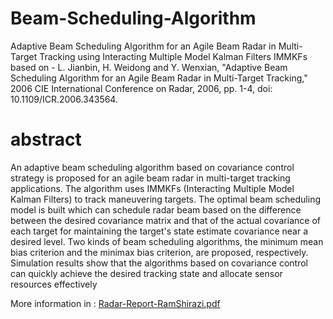 # Beam-Scheduling-Algorithm
Adaptive Beam Scheduling Algorithm for an Agile Beam Radar in Multi-Target Tracking using Interacting Multiple Model Kalman Filters IMMKFs
based on - L. Jianbin, H. Weidong and Y. Wenxian, "Adaptive Beam Scheduling Algorithm for an Agile Beam Radar in Multi-Target Tracking," 2006 CIE International Conference on Radar, 2006, pp. 1-4, doi: 10.1109/ICR.2006.343564.

# abstract 
An adaptive beam scheduling algorithm based on
covariance control strategy is proposed for an agile beam
radar in multi-target tracking applications. The algorithm
uses IMMKFs (Interacting Multiple Model Kalman Filters) to   track maneuvering targets. The optimal beam scheduling
model is built which can schedule radar beam based on the
difference between the desired covariance matrix and that of
the actual covariance of each target for maintaining the
target's state estimate covariance near a desired level. Two
kinds of beam scheduling algorithms, the minimum mean bias
criterion and the minimax bias criterion, are proposed,
respectively. Simulation results show that the algorithms
based on covariance control can quickly achieve the desired
tracking state and allocate sensor resources effectively

More information in : 
[Radar-Report-RamShirazi.pdf](https://github.com/ramshi236/Beam-Scheduling-Algorithm-/files/6861679/Radar-Report-RamShirazi.pdf)
